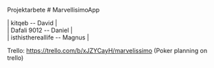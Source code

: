 Projektarbete # MarvellisimoApp

| kitqeb -- David             |  
| Dafali 9012 -- Daniel       |  
| isthisthereallife -- Magnus |  

Trello: https://trello.com/b/xJZYCayH/marvelissimo
(Poker planning on trello)
